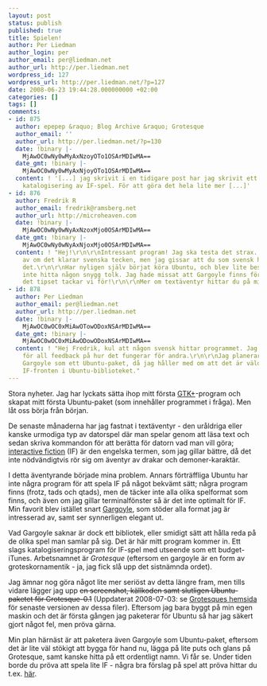 ```yaml
---
layout: post
status: publish
published: true
title: Spielen!
author: Per Liedman
author_login: per
author_email: per@liedman.net
author_url: http://per.liedman.net
wordpress_id: 127
wordpress_url: http://per.liedman.net/?p=127
date: 2008-06-23 19:44:28.000000000 +02:00
categories: []
tags: []
comments:
- id: 875
  author: epepep &raquo; Blog Archive &raquo; Grotesque
  author_email: ''
  author_url: http://per.liedman.net/?p=130
  date: !binary |-
    MjAwOC0wNy0wMyAxNzoyOTo1OSArMDIwMA==
  date_gmt: !binary |-
    MjAwOC0wNy0wMyAxNjoyOTo1OSArMDIwMA==
  content: ! '[...] jag skrivit i en tidigare post har jag skrivit ett program för
    katalogisering av IF-spel. För att göra det hela lite mer [...]'
- id: 876
  author: Fredrik R
  author_email: fredrik@ramsberg.net
  author_url: http://microheaven.com
  date: !binary |-
    MjAwOC0wNy0wNyAxNzoxMjo0OSArMDIwMA==
  date_gmt: !binary |-
    MjAwOC0wNy0wNyAxNjoxMjo0OSArMDIwMA==
  content: ! "Hej!\r\n\r\nIntressant program! Jag ska testa det strax. Särskilt intresserad
    av om det klarar svenska tecken, men jag gissar att du som svensk har tänkt på
    det.\r\n\r\nHar nyligen själv börjat köra Ubuntu, och blev lite besviken på att
    inte hitta någon snygg tolk. Jag hade missat att Gargoyle finns för Linux, så
    det tipset tackar vi för!\r\n\r\nMer om textäventyr hittar du på min sajt http://microheaven.com\r\n\r\nMvh,\r\n\r\n/Fredrik"
- id: 878
  author: Per Liedman
  author_email: per@liedman.net
  author_url: http://per.liedman.net
  date: !binary |-
    MjAwOC0wOC0xMiAwOTowODoxNSArMDIwMA==
  date_gmt: !binary |-
    MjAwOC0wOC0xMiAwODowODoxNSArMDIwMA==
  content: ! "Hej Fredrik, kul att någon svensk hittar programmet. Jag är mycket tacksam
    för all feedback på hur det fungerar för andra.\r\n\r\nJag planerar även att distribuera
    Gargoyle som ett Ubuntu-paket, då jag håller med om att det är väldigt tomt på
    IF-fronten i Ubuntu-biblioteket."
---
```

Stora nyheter. Jag har lyckats sätta ihop mitt första <a href="http://www.gtk.org/">GTK+</a>-program och skapat mitt första Ubuntu-paket (som innehåller programmet i fråga). Men låt oss börja från början.

De senaste månaderna har jag fastnat i textäventyr - den uråldriga eller kanske urmodiga typ av datorspel där man spelar genom att läsa text och sedan skriva kommandon för att berätta för datorn vad man vill göra; <a href="http://en.wikipedia.org/wiki/Interactive_fiction">interactive fiction</a> (IF) är den engelska termen, som jag gillar bättre, då det inte nödvändigtvis rör sig om äventyr av drakar och demoner-karaktär.

I detta äventyrande började mina problem. Annars förträffliga Ubuntu har inte några program för att spela IF på något bekvämt sätt; några program finns (frotz, tads och qtads), men de täcker inte alla olika spelformat som finns, och även om jag gillar terminalfönster så är det inte optimalt för IF. Min favorit blev istället snart <a href="http://ccxvii.net/gargoyle/">Gargoyle</a>, som stöder alla format jag är intresserad av, samt ser synnerligen elegant ut.

Vad Gargoyle saknar är dock ett bibliotek, eller smidigt sätt att hålla reda på de olika spel man samlar på sig. Det är här mitt program kommer in. Ett slags katalogiseringsprogram för IF-spel med utseende som ett budget-iTunes. Arbetsnamnet är <i>Grotesque</i> (eftersom en gargoyle är en form av groteskornamentik - ja, jag fick slå upp det sistnämnda ordet).

Jag ämnar nog göra något lite mer seriöst av detta längre fram, men tills vidare lägger jag upp <del>en screenshot, källkoden samt slutligen Ubuntu-paketet för Grotesque-0.1</del> (Uppdaterat 2008-07-03: se <a href="http://grotesque.sourceforge.net/">Grotesques hemsida</a> för senaste versionen av dessa filer). Eftersom jag bara byggt på min egen maskin och det är första gången jag paketerar för Ubuntu så har jag säkert gjort något fel, men pröva gärna.

Min plan härnäst är att paketera även Gargoyle som Ubuntu-paket, eftersom det är lite väl stökigt att bygga för hand nu, lägga på lite puts och glans på Grotesque, samt kanske hitta på ett ordentligt namn. Vi får se. Under tiden borde du pröva att spela lite IF - några bra förslag på spel att pröva hittar du t.ex. <a href="http://www.astro.umd.edu/~marshall/ifmini.html">här</a>.
